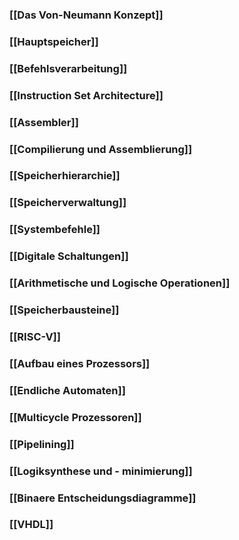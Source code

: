### [[Das Von-Neumann Konzept]]
### [[Hauptspeicher]]
### [[Befehlsverarbeitung]]
### [[Instruction Set Architecture]]
### [[Assembler]]
### [[Compilierung und Assemblierung]]
### [[Speicherhierarchie]]
### [[Speicherverwaltung]]
### [[Systembefehle]]
### [[Digitale Schaltungen]]
### [[Arithmetische und Logische Operationen]]
### [[Speicherbausteine]]
### [[RISC-V]]
### [[Aufbau eines Prozessors]]
### [[Endliche Automaten]]
### [[Multicycle Prozessoren]]
### [[Pipelining]]
### [[Logiksynthese und - minimierung]]
### [[Binaere Entscheidungsdiagramme]]
### [[VHDL]]